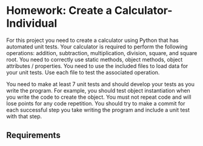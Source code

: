 # Homework: Create a Calculator- Individual

For this project you need to create a calculator using Python that has automated unit tests. Your calculator is required to perform the following operations: addition, subtraction, multiplication, division, square, and square root. You need to correctly use static methods, object methods, object attributes / properties. You need to use the included files to load data for your unit tests. Use each file to test the associated operation.

You need to make at least 7 unit tests and should develop your tests as you write the program. For example, you should test object instantiation when you write the code to create the object. You must not repeat code and will lose points for any code repetition. You should try to make a commit for each successful step you take writing the program and include a unit test with that step.

## Requirements 
